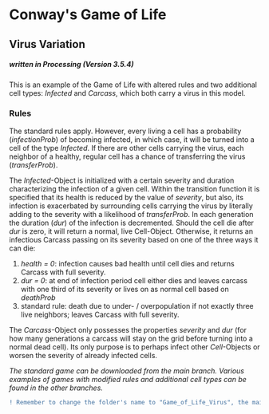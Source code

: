 # Conway's Game of Life
## Virus Variation
##### written in Processing (Version 3.5.4)

This is an example of the Game of Life with altered rules and two additional cell types: _Infected_ and _Carcass_, which both carry a virus in this model.


### Rules
The standard rules apply. However, every living a cell has a probability (_infectionProb_) of becoming infected, in which case, it will be turned into a cell of the type _Infected_. If there are other cells carrying the virus, each neighbor of a healthy, regular cell has a chance of transferring the virus (_transferProb_).

The _Infected_-Object is initialized with a certain severity and duration characterizing the infection of a given cell. Within the transition function it is specified that its health is reduced by the value of _severity_, but also, its infection is exacerbated by surrounding cells carrying the virus by literally adding to the severity with a likelihood of _transferProb_. In each generation the duration (_dur_) of the infection is decremented. Should the cell die after _dur_ is zero, it will return a normal, live Cell-Object. Otherwise, it returns an infectious Carcass passing on its severity based on one of the three ways it can die:
1. _health = 0_: infection causes bad health until cell dies and returns Carcass with full severity.
2. _dur = 0_: at end of infection period cell either dies and leaves carcass with one third of its severity or lives on as normal cell based on _deathProb_
3. standard rule: death due to under- / overpopulation if not exactly three live neighbors; leaves Carcass with full severity.

The _Carcass_-Object only possesses the properties _severity_ and _dur_ (for how many generations a carcass will stay on the grid before turning into a normal dead cell). Its only purpose is to perhaps infect other _Cell_-Objects or worsen the severity of already infected cells.



_The standard game can be downloaded from the main branch. Various examples of games with modified rules and additional cell types can be found in the other branches._

```diff
! Remember to change the folder's name to "Game_of_Life_Virus", the main sketch's name, when downloading the project !
```
